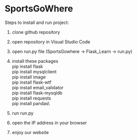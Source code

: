 # SportsGoWhere

Steps to install and run project:
1. clone github repository
2. open repository in Visual Studio Code
3. open run.py file (SportsGowhere -> Flask_Learn -> run.py)
4. install these packages\
	pip install flask\
	pip install mysqlclient\
	pip install image\
	pip install flask-wtf\
	pip install email_validator\
	pip install flask-mysqldb\
	pip install requests\
	pip install pandas\
  
5. run run.py
6. open the IP address in your browser
7. enjoy our website
